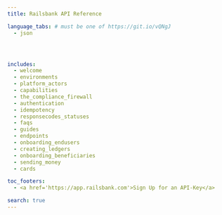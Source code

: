 ```yaml
---
title: Railsbank API Reference

language_tabs: # must be one of https://git.io/vQNgJ
  - json




includes:
  - welcome
  - environments
  - platform_actors
  - capabilities
  - the_compliance_firewall
  - authentication
  - idempotency
  - responsecodes_statuses
  - faqs
  - guides
  - endpoints
  - onboarding_endusers
  - creating_ledgers
  - onboarding_beneficiaries
  - sending_money
  - cards

toc_footers:
  - <a href='https://app.railsbank.com'>Sign Up for an API-Key</a>

search: true
---
```

